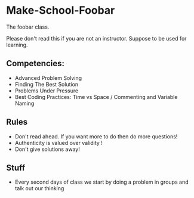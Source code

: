 # Make-School-Foobar
The foobar class.

Please don't read this if you are not an instructor. Suppose to be used for learning.

## Competencies:
- Advanced Problem Solving
- Finding The Best Solution 
- Problems Under Pressure
- Best Coding Practices: Time vs Space / Commenting and Variable Naming

## Rules
- Don't read ahead. If you want more to do then do more questions! 
- Authenticity is valued over validity !
- Don't give solutions away!

## Stuff
- Every second days of class we start by doing a problem in groups and talk out our thinking 